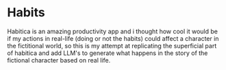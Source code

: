 # Habits
Habitica is an amazing productivity app and i thought how cool it would be if my actions in real-life (doing or not the habits) could affect a character in the fictitional world, so this is my attempt at replicating the superficial part of habitica and add LLM's to generate what happens in the story of the fictional character based on real life.
